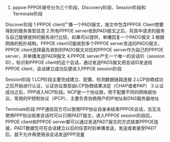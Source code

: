 1. pppoe
PPPOE拨号分为三个阶段，Discovery阶段、Session阶段和Terminate阶段

Discover阶段
1.PPPOE client广播一个PADI报文，报文中包含PPPOE Client想要得到的服务类型信息
2.所有PPPOE server收到PADI报文之后，将其中请求的服务与自己能够提供的服务进行比较，如果可以提供，单播回复一个PADO报文
3.根据网络的拓扑结构，PPPOE client可能收到多个PPPOE server发送的PADO报文，PPPOE client选择最先收到的PADO报文对应的PPPOE server作为自己的PPPOE server，并单播发送PADR报文
4.PPPOE server产生一个唯一的会话ID（session ID），标识和PPPOE client的这个会话，通过发送PADS报文把会话ID发送给PPPOE client，会话建立成功后便进入PPPOE session阶段

Session阶段
1.LCP阶段主要完成建立、配置、检测数据链路连接
2.LCP协商成功之后开始进行认证，认证协议类型由LCP协商结果决定（CHAP或者PAP）
3.认证成功之后，PPP进入NCP阶段。NCP是一个协议族，用于配置不同的网络层协议，常用的IP控制协议（IPCP），主要负责协商用户的IP地址和DNS服务器地址

Terminate阶段
PPP通信双方可以使用PPP协议自身来结束PPPOE会话，当无法使用PPP协议结束会话时可以只用PADT报文，进入PPPOE session阶段后，PPPOE client和PPPOE server都可以通过发送PADT报文的方式结束PPPOE连接，PADT数据包可在会话建立以后的任意时刻单播发送，发送或者接受PADT后，就不允许再使用该会话发送PPP流量